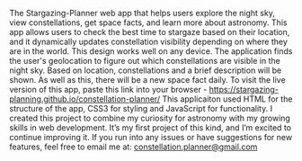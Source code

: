 The Stargazing-Planner web app that helps users explore the night sky, view constellations, get space facts, and learn more about astronomy. This app allows users to check the best time to stargaze based on their location, and it dynamically updates constellation visibility depending on where they are in the world.
This design works well on any device. 
The application finds the user's geolocation to figure out which constellations are visible in the night sky. 
Based on location, constellations and a brief description will be shown. As well as this, there will be a new space fact daily. 
To visit the live version of this app, paste this link into your browser - https://stargazing-planning.github.io/constellation-planner/
This applicaiton used HTML for the structure of the app, CSS3 for styling and JavaScript for functionality.
I created this project to combine my curiosity for astronomy with my growing skills in web development. It’s my first project of this kind, and I’m excited to continue improving it.
If you run into any issues or have suggestions for new features, feel free to email me at: constellation.planner@gmail.com
